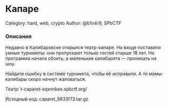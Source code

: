 # Капаре

Category: hard, web, crypto
Author: @b1n4r9, SPbCTF

### Описание

Недавно в Капибаровске открылся театр-капаре. На входе поставили умные турникеты: они пропускают только гостей старше 18 лет. Но программа начала сбоить, а маленькие капибарята — проникать на шоу.

Найдите ошибку в системе турникета, чтобы её исправили. А то мамы-капибары скоро начнут жаловаться.

Театр: t-caparet-sqxnnkee.spbctf.org/

Исходный код: caparet_9833f73.tar.gz